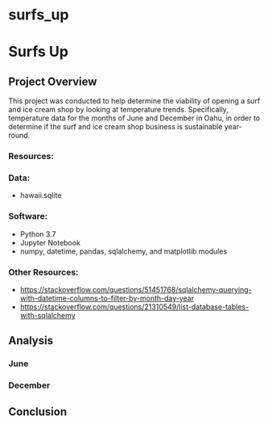 # surfs_up
# Surfs Up 

## Project Overview 

This project was conducted to help determine the viability of opening a surf and ice cream shop by looking at  temperature trends. Specifically, temperature data for the months of June and December in Oahu, in order to determine if the surf and ice cream shop business is sustainable year-round.

### Resources: 

### Data:

* hawaii.sqlite

### Software:

* Python 3.7
* Jupyter Notebook
* numpy, datetime, pandas, sqlalchemy, and matplotlib modules

### Other Resources:

* https://stackoverflow.com/questions/51451768/sqlalchemy-querying-with-datetime-columns-to-filter-by-month-day-year
* https://stackoverflow.com/questions/21310549/list-database-tables-with-sqlalchemy

## Analysis 

### June 

### December 

## Conclusion